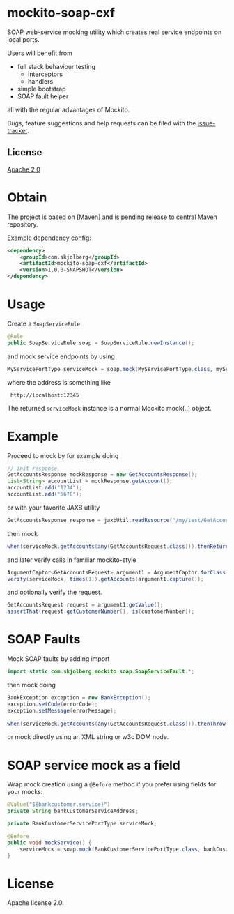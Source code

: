 # mockito-soap-cxf
SOAP web-service mocking utility which creates real service endpoints on local ports.

Users will benefit from
 * full stack behaviour testing
   * interceptors
   * handlers
 * simple bootstrap
 * SOAP fault helper

all with the regular advantages of Mockito.

Bugs, feature suggestions and help requests can be filed with the [issue-tracker].

## License
[Apache 2.0]

# Obtain
The project is based on [Maven] and is pending release to central Maven repository.

Example dependency config:

```xml
<dependency>
	<groupId>com.skjolberg</groupId>
	<artifactId>mockito-soap-cxf</artifactId>
	<version>1.0.0-SNAPSHOT</version>
</dependency>
```


# Usage
Create a `SoapServiceRule`
```java
@Rule
public SoapServiceRule soap = SoapServiceRule.newInstance();
```

and mock service endpoints by using

```java
MyServicePortType serviceMock = soap.mock(MyServicePortType.class, myServiceAddress);
```

where the address is something like

     http://localhost:12345

The returned `serviceMock` instance is a normal Mockito mock(..) object. 

# Example
Proceed to mock by for example doing

```java
// init response
GetAccountsResponse mockResponse = new GetAccountsResponse();
List<String> accountList = mockResponse.getAccount();
accountList.add("1234");
accountList.add("5678");
```

or with  your favorite JAXB utility

```java
GetAccountsResponse response = jaxbUtil.readResource("/my/test/GetAccountsResponse1.xml", GetAccountsResponse.class);
```
then mock
```java
when(serviceMock.getAccounts(any(GetAccountsRequest.class))).thenReturn(mockResponse);
```
and later verify calls in familiar mockito-style

```java
ArgumentCaptor<GetAccountsRequest> argument1 = ArgumentCaptor.forClass(GetAccountsRequest.class);
verify(serviceMock, times(1)).getAccounts(argument1.capture());
```
and optionally verify the request.
```java
GetAccountsRequest request = argument1.getValue();
assertThat(request.getCustomerNumber(), is(customerNumber));
```
# SOAP Faults
Mock SOAP faults by adding import
```java
import static com.skjolberg.mockito.soap.SoapServiceFault.*;
```
then mock doing

```java
BankException exception = new BankException();
exception.setCode(errorCode);
exception.setMessage(errorMessage);
	    
when(serviceMock.getAccounts(any(GetAccountsRequest.class))).thenThrow(createFault(exception));
```

or mock directly using an XML string or w3c DOM node.

# SOAP service mock as a field
Wrap mock creation using a `@Before` method if you prefer using fields for your mocks:

```java
@Value("${bankcustomer.service}")
private String bankCustomerServiceAddress;

private BankCustomerServicePortType serviceMock;

@Before
public void mockService() {
	serviceMock = soap.mock(BankCustomerServicePortType.class, bankCustomerServiceAddress);
}
```

# License
Apache license 2.0.

[Apache 2.0]:          	http://www.apache.org/licenses/LICENSE-2.0.html
[issue-tracker]:       	https://github.com/skjolber/mockito-soap-cxf/issues